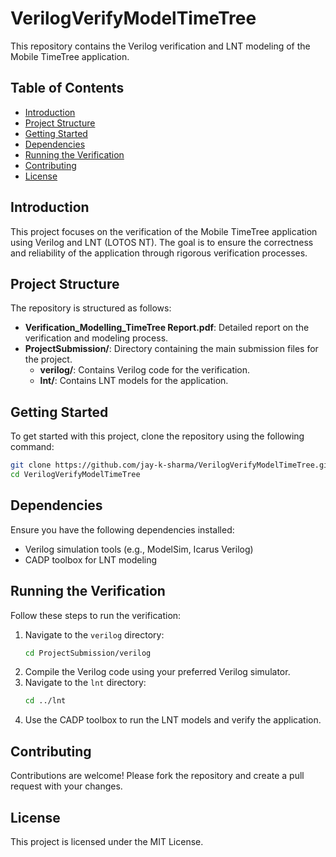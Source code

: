 # VerilogVerifyModelTimeTree

This repository contains the Verilog verification and LNT modeling of the Mobile TimeTree application.

## Table of Contents
- [Introduction](#introduction)
- [Project Structure](#project-structure)
- [Getting Started](#getting-started)
- [Dependencies](#dependencies)
- [Running the Verification](#running-the-verification)
- [Contributing](#contributing)
- [License](#license)

## Introduction
This project focuses on the verification of the Mobile TimeTree application using Verilog and LNT (LOTOS NT). The goal is to ensure the correctness and reliability of the application through rigorous verification processes.

## Project Structure
The repository is structured as follows:

- **Verification_Modelling_TimeTree Report.pdf**: Detailed report on the verification and modeling process.
- **ProjectSubmission/**: Directory containing the main submission files for the project.
  - **verilog/**: Contains Verilog code for the verification.
  - **lnt/**: Contains LNT models for the application.

## Getting Started
To get started with this project, clone the repository using the following command:

```sh
git clone https://github.com/jay-k-sharma/VerilogVerifyModelTimeTree.git
cd VerilogVerifyModelTimeTree
```

## Dependencies
Ensure you have the following dependencies installed:

- Verilog simulation tools (e.g., ModelSim, Icarus Verilog)
- CADP toolbox for LNT modeling

## Running the Verification
Follow these steps to run the verification:

1. Navigate to the `verilog` directory:
   ```sh
   cd ProjectSubmission/verilog
   ```
2. Compile the Verilog code using your preferred Verilog simulator.
3. Navigate to the `lnt` directory:
   ```sh
   cd ../lnt
   ```
4. Use the CADP toolbox to run the LNT models and verify the application.

## Contributing
Contributions are welcome! Please fork the repository and create a pull request with your changes.

## License
This project is licensed under the MIT License.
